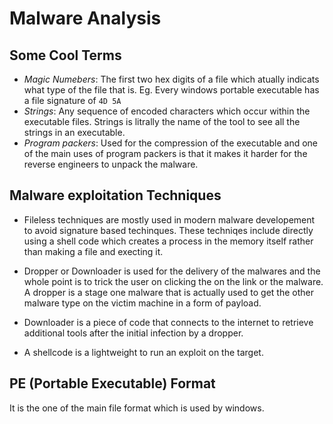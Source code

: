# Malware Analysis


## Some Cool Terms

* *Magic Numebers*: The first two hex digits of a file which atually indicats what type of the file that is. Eg. Every windows portable executable has a file signature of `4D 5A` 
* *Strings*: Any sequence of encoded characters which occur within the executable files. Strings is litrally the name of the tool to see all the strings in an executable.
* *Program packers*: Used for the compression of the executable and one of the main uses of program packers is that it makes it harder for the reverse engineers to unpack the malware. 

## Malware exploitation Techniques

* Fileless techniques are mostly used in modern malware developement to avoid signature based techinques. These techniqes include directly using a shell code which creates a process in the memory itself rather than making a file and execting it.

* Dropper or Downloader is used for the delivery of the malwares and the whole point is to trick the user on clicking the on the link or the malware. A dropper is a stage one malware that is actually used to get the other malware type on the victim machine in a form of payload. 

* Downloader is a piece of code that connects to the internet to retrieve additional tools after the initial infection by a dropper. 

* A shellcode is a lightweight to run an exploit on the target.

## PE (Portable Executable) Format

It is the one of the main file format which is used by windows.





